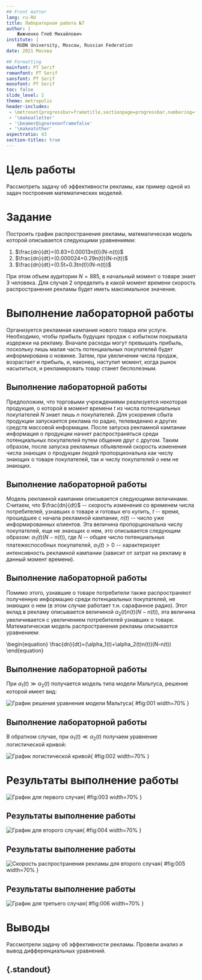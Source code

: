 ```yaml
---
## Front matter
lang: ru-RU
title: Лабораторная работа №7
author: |
	Жижченко Глеб Михайлович
institute: |
	RUDN University, Moscow, Russian Federation
date: 2021 Москва

## Formatting
mainfont: PT Serif
romanfont: PT Serif
sansfont: PT Serif
monofont: PT Serif
toc: false
slide_level: 2
theme: metropolis
header-includes: 
 - \metroset{progressbar=frametitle,sectionpage=progressbar,numbering=fraction}
 - '\makeatletter'
 - '\beamer@ignorenonframefalse'
 - '\makeatother'
aspectratio: 43
section-titles: true
---
```


# Цель работы

Рассмотреть задачу об эффективности рекламы, как пример одной из задач построения математических моделей.

# Задание

Построить график распространения рекламы, математическая модель которой описывается
следующими уравнениями:

1. $\frac{dn}{dt}=(0.83+0.00013n(t))(N-n(t))$
2. $\frac{dn}{dt}=(0.000024+0.29n(t))(N-n(t))$
3. $\frac{dn}{dt}=(0.5t+0.3tn(t))(N-n(t))$

При этом объем аудитории $N=885$, в начальный момент о товаре знает $3$ человека. Для
случая 2 определить в какой момент времени скорость распространения рекламы будет
иметь максимальное значение.

# Выполнение лабораторной работы

Организуется рекламная кампания нового товара или услуги. Необходимо,
чтобы прибыль будущих продаж с избытком покрывала издержки на рекламу.
Вначале расходы могут превышать прибыль, поскольку лишь малая часть
потенциальных покупателей будет информирована о новинке. Затем, при
увеличении числа продаж, возрастает и прибыль, и, наконец, наступит момент,
когда рынок насытиться, и рекламировать товар станет бесполезным.

## Выполнение лабораторной работы

Предположим, что торговыми учреждениями реализуется некоторая
продукция, о которой в момент времени $t$
из числа потенциальных покупателей $N$ знает лишь $n$
покупателей. Для ускорения сбыта продукции запускается реклама
по радио, телевидению и других средств массовой информации. После запуска
рекламной кампании информация о продукции начнет распространяться среди
потенциальных покупателей путем общения друг с другом. Таким образом, после
запуска рекламных объявлений скорость изменения числа знающих о продукции
людей пропорциональна как числу знающих о товаре покупателей, так и числу
покупателей о нем не знающих.

## Выполнение лабораторной работы

Модель рекламной кампании описывается следующими величинами.
Считаем, что $\frac{dn}{dt}$ -- скорость изменения со временем числа потребителей,
узнавших о товаре и готовых его купить, $t$ -- время, прошедшее с начала рекламной
кампании, $n(t)$ -- число уже информированных клиентов. Эта величина
пропорциональна числу покупателей, еще не знающих о нем, это описывается
следующим образом: $\alpha_1(t)(N - n(t))$, где $N$ -- общее число потенциальных
платежеспособных покупателей, $\alpha_1(t)>0$ -- характеризует интенсивность
рекламной кампании (зависит от затрат на рекламу в данный момент времени).

## Выполнение лабораторной работы

Помимо этого, узнавшие о товаре потребители также распространяют полученную
информацию среди потенциальных покупателей, не знающих о нем (в этом случае
работает т.н. сарафанное радио). Этот вклад в рекламу описывается величиной
$\alpha_2(t)n(t)(N-n(t))$, эта величина увеличивается с увеличением потребителей
узнавших о товаре. Математическая модель распространения рекламы описывается
уравнением:

\begin{equation}
\frac{dn}{dt}=(\alpha_1(t)+\alpha_2(t)n(t))(N-n(t))
\end{equation}

## Выполнение лабораторной работы

При $\alpha_1(t) \gg \alpha_2(t)$ получается модель типа модели Мальтуса, решение которой
имеет вид:

![График решения уравнения модели Мальтуса](../image/fig1.png){ #fig:001 width=70% }

## Выполнение лабораторной работы

В обратном случае, при $\alpha_1(t) \ll \alpha_2(t)$
получаем уравнение логистической
кривой:

![График логистической кривой](../image/fig2.png){ #fig:002 width=70% }

# Результаты выполнение работы

![График для первого случая](../image/fig3.png){ #fig:003 width=70% }

## Результаты выполнение работы

![График для второго случая](../image/fig4.png){ #fig:004 width=70% }

## Результаты выполнение работы

![Скорость распространения рекламы для второго случая](../image/fig5.png){ #fig:005 width=70% }

## Результаты выполнение работы

![График для третьего случая](../image/fig6.png){ #fig:006 width=70% }

# Выводы

Рассмотрели задачу об эффективности рекламы. Провели анализ и вывод дифференциальных уравнений.

## {.standout}
